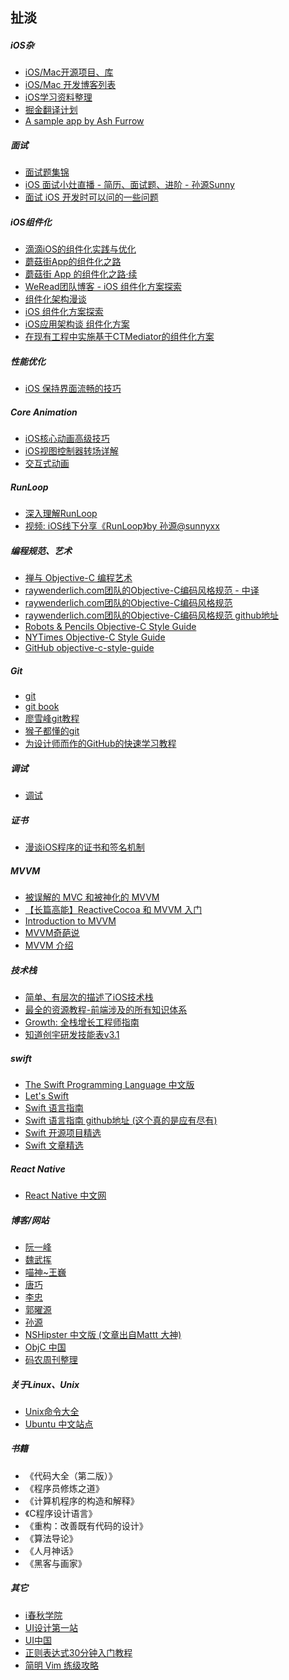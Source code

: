 ## 扯淡

##### iOS杂
- [iOS/Mac开源项目、库](https://github.com/Tim9Liu9/TimLiu-iOS)
- [iOS/Mac 开发博客列表](https://github.com/tangqiaoboy/iOSBlogCN)
- [iOS学习资料整理](https://github.com/Aufree/trip-to-iOS)
- [掘金翻译计划](https://github.com/xitu/gold-miner)
- [A sample app by Ash Furrow](https://github.com/AshFurrow/C-41)

##### 面试
- [面试题集锦](https://github.com/ChenYilong/iOSInterviewQuestions)
- [iOS 面试小灶直播 - 简历、面试题、进阶 - 孙源Sunny](http://m.quzhiboapp.com/?liveId=311#!/intro/115)
- [面试 iOS 开发时可以问的一些问题](https://github.com/lzyy/iOS-Developer-Interview-Questions)


##### iOS组件化
- [滴滴iOS的组件化实践与优化](http://mp.weixin.qq.com/s?__biz=MzA3ODg4MDk0Ng==&mid=2651112719&idx=1&sn=691e7e3bcf7d0e24f0ad5de75c19711c&mpshare=1&scene=1&srcid=12114cfC6OdIYkZwzXe8FEqa#rd)
- [蘑菇街App的组件化之路](http://limboy.me/tech/2016/03/10/mgj-components.html)
- [蘑菇街 App 的组件化之路·续](http://limboy.me/tech/2016/03/14/mgj-components-continued.html)
- [WeRead团队博客 - iOS 组件化方案探索](https://wereadteam.github.io/2016/03/19/iOS-Component/)
- [组件化架构漫谈](http://www.cocoachina.com/ios/20160929/17610.html)
- [iOS 组件化方案探索](http://blog.cnbang.net/tech/3080/)
- [iOS应用架构谈 组件化方案](http://casatwy.com/iOS-Modulization.html)
- [在现有工程中实施基于CTMediator的组件化方案](http://casatwy.com/modulization_in_action.html)


##### 性能优化
- [iOS 保持界面流畅的技巧](http://blog.ibireme.com/2015/11/12/smooth_user_interfaces_for_ios/)

##### Core Animation
- [iOS核心动画高级技巧](https://zsisme.gitbooks.io/ios-/content/index.html)
- [iOS视图控制器转场详解](https://github.com/seedante/iOS-Note/wiki/ViewController-Transition)
- [交互式动画](https://github.com/seedante/iOS-Note/wiki/Interactive-Animations)

##### RunLoop
- [深入理解RunLoop](http://blog.ibireme.com/2015/05/18/runloop/)
- [视频: iOS线下分享《RunLoop》by 孙源@sunnyxx](http://v.youku.com/v_show/id_XODgxODkzODI0.html)


##### 编程规范、艺术
- [禅与 Objective-C 编程艺术](https://github.com/oa414/objc-zen-book-cn#%E5%B1%9E%E6%80%A7%E5%AE%9A%E4%B9%89)
- [raywenderlich.com团队的Objective-C编码风格规范 - 中译](http://www.csdn.net/article/2015-06-01/2824818-objective-c-style-guide)
- [raywenderlich.com团队的Objective-C编码风格规范](https://github.com/raywenderlich/objective-c-style-guide)
- [raywenderlich.com团队的Objective-C编码风格规范 github地址](https://github.com/raywenderlich/objective-c-style-guide)
- [Robots & Pencils Objective-C Style Guide](https://github.com/RobotsAndPencils/objective-c-style-guide)
- [NYTimes Objective-C Style Guide](https://github.com/NYTimes/objective-c-style-guide)
- [GitHub objective-c-style-guide](https://github.com/github/objective-c-style-guide)

##### Git
- [git](https://git-scm.com/)
- [git book](https://git-scm.com/book/zh/v2)
- [廖雪峰git教程](http://www.liaoxuefeng.com/wiki/0013739516305929606dd18361248578c67b8067c8c017b000)
- [猴子都懂的git](https://backlogtool.com/git-guide/tw/)
- [为设计师而作的GitHub的快速学习教程](http://www.ui.cn/detail/20957.html)

##### 调试
- [调试](https://github.com/huang303513/Debug-Instruments)

##### 证书
- [漫谈iOS程序的证书和签名机制](http://www.pchou.info/ios/2015/12/14/ios-certification-and-code-sign.html)

##### MVVM
- [被误解的 MVC 和被神化的 MVVM](http://blog.devtang.com/2015/11/02/mvc-and-mvvm/#u6784_u9020_ViewModel)
- [【长篇高能】ReactiveCocoa 和 MVVM 入门](http://www.cocoachina.com/ios/20150526/11930.html)
- [Introduction to MVVM](https://www.objc.io/issues/13-architecture/mvvm/)
- [MVVM奇葩说](http://www.olinone.com/?p=510)
- [MVVM 介绍](http://objccn.io/issue-13-1/)

##### 技术栈
- [简单、有层次的描述了iOS技术栈](https://github.com/liuminqian/iOSTechShare)
- [最全的资源教程-前端涉及的所有知识体系](https://github.com/AutumnsWind/Front-end-tutorial)
- [Growth: 全栈增长工程师指南
](https://github.com/phodal/growth-ebook)
- [知道创宇研发技能表v3.1](http://blog.knownsec.com/Knownsec_RD_Checklist/index.html)


##### swift
- [The Swift Programming Language 中文版](http://wiki.jikexueyuan.com/project/swift/)
- [Let's Swift](http://letsswift.com/)
- [Swift 语言指南](http://dev.swiftguide.cn/)
- [Swift 语言指南 github地址 (这个真的是应有尽有)](https://github.com/ipader/SwiftGuide)
- [Swift 开源项目精选](https://github.com/ipader/SwiftGuide/blob/master/Featured.md#interfaces)
- [Swift 文章精选](https://github.com/ipader/SwiftGuide/blob/master/Featured-Articles.md)


##### React Native
- [React Native 中文网](http://reactnative.cn/)

##### 博客/网站
- [阮一峰](http://www.ruanyifeng.com/blog/)
- [魏武挥](http://weiwuhui.com/)
- [喵神~王巍](https://onevcat.com/#blog)
- [唐巧](http://blog.devtang.com/)
- [李忠](http://limboy.me/)
- [郭曜源](http://blog.ibireme.com/)
- [孙源](http://blog.sunnyxx.com/)
- [NSHipster 中文版 (文章出自Mattt 大神)](http://nshipster.cn/)
- [ObjC 中国](https://store.objccn.io/)
- [码农周刊整理](https://github.com/nemoTyrant/manong)

##### 关于Linux、Unix
- [Unix命令大全](http://wiki.ubuntu.org.cn/Unix%E5%91%BD%E4%BB%A4%E5%A4%A7%E5%85%A8)
- [Ubuntu 中文站点](http://wiki.ubuntu.org.cn/%E9%A6%96%E9%A1%B5)

##### 书籍
- 《代码大全（第二版）》
- 《程序员修炼之道》
- 《计算机程序的构造和解释》
- 《C程序设计语言》
- 《重构：改善既有代码的设计》
- 《算法导论》
- 《人月神话》
- 《黑客与画家》


##### 其它
- [i春秋学院](http://www.ichunqiu.com/main)
- [UI设计第一站](http://www.ui001.com/)
- [UI中国](http://www.ui.cn/)
- [正则表达式30分钟入门教程](http://deerchao.net/tutorials/regex/regex.htm)
- [简明 Vim 练级攻略](http://coolshell.cn/articles/5426.html)
